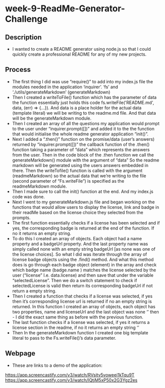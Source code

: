 # week-9-ReadMe-Generator-Challenge

## Description
- I wanted to create a README generator using node.js so that I could quickly create a professional README for any of my new projects.

## Process
- The first thing I did was use “require()” to add into my index.js file the modules needed in the application ‘inquirer’. ‘fs’  and ‘./utils/generateMarkdown’ (generateMarkdown)
- Then I created a writeToFile() function which has the parameter of data the function essentially just holds this code fs.writeFile('README.md', data, (err) => {…}). And data is a place holder for the actual data (template literal) we will be writing to the readme.md file. And that data will be the generateMarkdown module.
- Then I created an array of all the questions my application would prompt to the user under “inquirer.prompt([])” and added it to the the function that would initialise the whole readme generator application “init()”.
- Next I added a “.then()” function on the promise/data (user’s answers) returned by  “inquirer.prompt([])”  the callback function of the .then() function taking a  parameter of “data” which represents the answers from the user. Then in the code block of the .then function we call the generateMarkdown() module with the argument of “data” So the readme markdown will be generated using the users answers embedded in there. Then the writeTofile() function is called with the argument (readmeMarkdown) so the actual data that we’re writing to the file (second parameter of “Fs.writeFile”) is specified as the readmeMarkdown module.
- Then I made sure to call the init() function at the end. And my index.js code was done.
- Next I went to my generateMarkdown.js file and began working on the functions that would allow users to display the license, link and badge in their readMe based on the license choice they selected from the prompts. 
- The first function essentially checks if a license has been selected and if yes, the corresponding badge is returned at the end of the function. If no it returns an empty string. 
- To do this I created an array of objects. Each object had a name property and a badgeUrl property. And the last property name was simply called none with an empty string badgeUrl [as none was one of the license choices]. So what I did was iterate through the array of license badge objects using the .find() method. And what this method does is go through each badge object (element) in the array and check which badge name (badge.name ) matches the license selected by the user (“license” I.e. data.license) and then save that  under the variable “selectedLicense”. Then we do a switch statement to check if selectedLicense is valid then return its corresponding badgeUrl if not return a empty string.
- Then I created a function that checks if a license was selected, if yes then it’s corresponding license url is returned if no an empty string is returned. In this function I created an array of objects, each object has two properties, name and licenseUrl and the last object was none ‘’ then - I did the exact  same thing as before with the previous function.
- The last function checks if a license was selected, if yes it returns a license section in the readme, if no it returns an empty string ‘’
- Then In the generateMarkdown function I created one big template literal to pass to the Fs.writeFile()’s data parameter.

## Webpage

- These are links to a demo of the application:

https://app.screencastify.com/v3/watch/RVsitv5voweei1kTqu9T
https://app.screencastify.com/v3/watch/lQtjM5xP50x2G3Ygz2es
